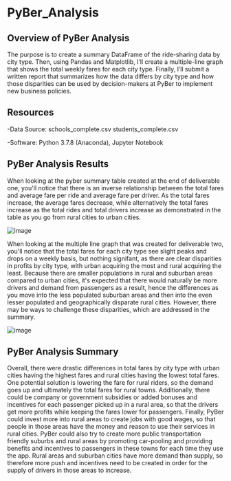 # PyBer_Analysis

## Overview of PyBer Analysis
The purpose is to create a summary DataFrame of the ride-sharing data by city type. Then, using Pandas and Matplotlib, I’ll create a multiple-line graph that shows the total weekly fares for each city type. Finally, I’ll submit a written report that summarizes how the data differs by city type and how those disparities can be used by decision-makers at PyBer to implement new business policies.

## Resources
-Data Source: schools_complete.csv
              students_complete.csv

-Software: Python 3.7.8 (Anaconda), Jupyter Notebook

## PyBer Analysis Results
When looking at the pyber summary table created at the end of deliverable one, you'll notice that there is an inverse relationship between the total fares and average fare per ride and average fare per driver. As the total fares increase, the average fares decrease, while alternatively the total fares increase as the total rides and total drivers increase as demonstrated in the table as you go from rural cities to urban cities. 

![image](https://user-images.githubusercontent.com/70483866/95028139-bdc0f300-0663-11eb-9a6d-50a27fcf7ddd.png)

When looking at the multiple line graph that was created for deliverable two, you'll notice that the total fares for each city type see slight peaks and drops on a weekly basis, but nothing signifant, as there are clear disparities in profits by city type, with urban acquiring the most and rural acquiring the least. Because there are smaller populations in rural and suburban areas compared to urban cities, it's expected that there would naturally be more drivers and demand from passengers as a result, hence the differences as you move into the less populated suburban areas and then into the even lesser populated and geographically disparate rural cities. However, there may be ways to challenge these disparities, which are addressed in the summary.

![image](https://user-images.githubusercontent.com/70483866/95028281-ccf47080-0664-11eb-942c-7b7da1ed6046.png)
      
## PyBer Analysis Summary

Overall, there were drastic differences in total fares by city type with urban cities having the highest fares and rural cities having the lowest total fares. One potential solution is lowering the fare for rural riders, so the demand goes up and ultimately the total fares for rural towns. Additionally, there could be company or government subsidies or added bonuses and incentives for each passenger picked up in a rural area, so that the drivers get more profits while keeping the fares lower for passengers. Finally, PyBer could invest more into rural areas to create jobs with good wages, so that people in those areas have the money and reason to use their services in rural cities. PyBer could also try to create more public transportation friendly suburbs and rural areas by promoting car-pooling and providing benefits and incentives to passengers in these towns for each time they use the app. Rural areas and suburban cities have more demand than supply, so therefore more push and incentives need to be created in order for the supply of drivers in those areas to increase.

  

